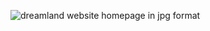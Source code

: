 ![dreamland website homepage in jpg format](https://github.com/rustgrammer/dreamland/blob/master/design/homepage.jpg?raw=true)

